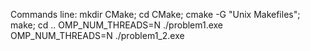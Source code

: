 Commands line:
mkdir CMake; cd CMake; cmake -G "Unix Makefiles"; make; cd ..
OMP_NUM_THREADS=N ./problem1.exe
OMP_NUM_THREADS=N ./problem1_2.exe